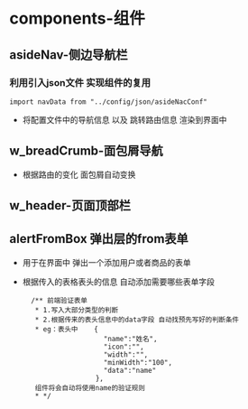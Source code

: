 # components-组件

## asideNav-侧边导航栏

### 利用引入json文件  实现组件的复用
    import navData from "../config/json/asideNacConf"
* 将配置文件中的导航信息 以及 跳转路由信息 渲染到界面中

## w_breadCrumb-面包屑导航

* 根据路由的变化 面包屑自动变换

## w_header-页面顶部栏

## alertFromBox 弹出层的from表单
* 用于在界面中 弹出一个添加用户或者商品的表单
* 根据传入的表格表头的信息  自动添加需要哪些表单字段

        /** 前端验证表单
         * 1.写入大部分类型的判断
         * 2.根据传来的表头信息中的data字段 自动找预先写好的判断条件
         * eg：表头中    {
                          "name":"姓名",
                          "icon":"",
                          "width":"",
                          "minWidth":"100",
                          "data":"name"
                        },
         组件将会自动将使用name的验证规则
         * */